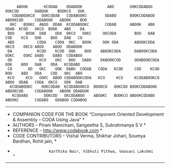  ```                                                                                                            
      ABOOK       KCODAB    ODABOOK           ABO       OOKCODABOO      OOKCOD       DABOOK    BOOKCO   OOK    
    CODABOOKCO   OOKCODAB   CODABOOKC        ODABO      BOOKCODABOO    ABOOKCOD     CODABOOK   ABOOK    BOO    
   OKC   BOOKC  ABOO  ODAB  KCODABOOKC       CODAB      ABOOK   ABO   ODAB  KCOD   OKCO  BOOK   ABO    DA      
  BOO     BOOK  DAB    ODA  OKCO   OOKC     OKCODA        BOO   DAB   COD    KCO   OOK    BOO   DAB   CO       
  ABO          CODA    CODA  OKC   BOOK     OOK ODA       ABOOKCODA  OKCO    OKCO ABOO    ABOO  ODABOOK        
  DA           KCOD    KCOD  OOK    BOO    ABOOKCODA      DABOOKCODA OOKC    OOKC DABO    DABO  CODABOO        
  OD            KCO    OKC   BOO   DABO    DABOOKCOD      ODABOOKCODA OOK    BOO   DAB    ODA   KCODABO        
  CO       OD   OKC    OOK  DABO  CODAB   CODA   KCOD     COD    KCOD BOO    ABO   ODA    COD   OKC  ABO       
  KCO     KCO   OOKC  ABOO CODABOOKCODA   KCO     KCO     KCODABOOKCO ABOO  ODAB   CODA  OKCO   OOK  DAB       
   KCODABOOKC    OOKCODAB  KCODABOOKCO  BOOKCO   OOKCOD BOOKCODABOOK   ABOOKCOD     CODABOOK   ABOOK ODABOOK   
    KCODABO       OOKCOD   OKCODABOO    ABOOKC   BOOKCO ABOOKCODABO     ABOOKC       CODABO   ODABOO CODABOO   
```



*********************************************************************************************
* COMPANION CODE FOR THE BOOK “Component Oriented Development & Assembly – CODA Using Java” *
* AUTHORS – Piram Manickam, Sangeetha S, Subrahmanya S V                                    *
* REFERENCE – http://www.codabook.com                                                       *
* CODE CONTRIBUTORS – Vishal Verma, Shikhar Johari, Soumya Bardhan, Rohit jain,		    *
*                     Karthika Nair, Vibhuti Pithwa, Vaasavi Lakshmi                        *
********************************************************************************************* 
